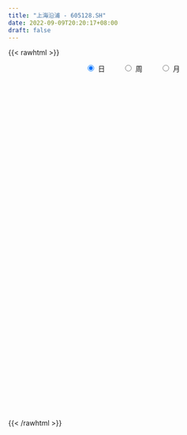 ```yaml
---
title: "上海沿浦 - 605128.SH"
date: 2022-09-09T20:20:17+08:00
draft: false
---
```

{{< rawhtml >}}
    <div style="text-align: center">
        <label style="padding: 1rem;"><input style="margin-right: .5rem" type="radio" name="period" value="D" checked onclick="period_change(this)">日</label>
        <label style="padding: 1rem;"><input style="margin-right: .5rem" type="radio" name="period" value="W" onclick="period_change(this)">周</label>
        <label style="padding: 1rem;"><input style="margin-right: .5rem" type="radio" name="period" value="M" onclick="period_change(this)">月</label>
    </div>
    <div id="chart" style="height: 700px;"></div> 
    <script type="text/javascript">
        const D_v = [2773.24,81533.45,84637.25,67187.35,31450.63,36660.27,29923.38,38313.92,23772.11,22781.62,17390.11,13200.0,21790.59,22507.36,46038.05,28653.4,24824.71,17644.7,25610.57,21304.0,17846.57,16898.0,15396.0,10305.02,10383.0,12390.13,12022.0,14789.0,13183.8,19593.78,15101.37,20454.11,23124.48,23517.2,18881.11,15037.38,14089.0,11662.0,13153.88,25218.59,24210.0,19101.57,22908.21,14750.71,13342.71,12641.0,33101.5,26702.11,26847.0,23153.21,21849.11,15042.21,11419.3,10670.0,9959.0,17322.0,7035.0,7823.52,7626.0,5512.0,9025.08,5757.0,10452.0,5071.0,7891.0,6630.0,7789.0,5113.48,7674.0,3258.0,5966.0,4896.0,4316.62,5651.0,5951.0,8176.0,4830.0,3398.0,2405.0,5091.21,5056.71,6170.23,4627.0,4576.7,6199.92,3334.62,4487.54,3776.0,4603.0,5298.0,5643.0,3079.0,2627.0,3607.0,5744.0,2727.0,3404.0,5939.0,7776.0,5949.0,7782.0,6247.0,4484.0,5183.92,5876.94,6282.0,13889.02,5350.0,4091.92,3540.0,2893.0,3082.0,5942.0,4416.0,4561.0,3313.64,3804.32,5339.0,5476.25,4918.0,5638.0,7405.0,4770.0,3595.0,6880.0,3736.0,5233.62,2633.62,10487.62,11142.0,7722.0,7010.96,8869.0,6120.0,8816.73,8971.06,9124.0,4091.0,4083.0,7540.21,6662.63,7587.0,3569.0,4416.48,4382.0,3358.76,3156.77,3014.0,6238.77,2535.32,1821.0,1556.0,3696.0,1873.06,1608.19,2043.0,1987.0,2471.0,2935.06,2579.0,3618.0,3170.0,3248.0,4180.96,4872.0,2107.0,2305.0,3465.0,2234.0,3384.0,2663.37,5700.0,5056.0,3895.7,9806.0,8349.63,5123.63,4302.0,5580.0,6228.0,3377.0,3936.0,6536.0,5532.0,3502.0,3835.0,4819.0,2260.0,1790.0,2197.0,3449.0,3320.0,7231.0,5703.0,6735.34,8546.0,5391.0,5367.07,7029.0,5503.0,4263.0,5542.23,4704.0,2568.0,3488.0,3267.0,3127.0,2426.0,8470.48,9471.29,5378.0,3235.0,4773.48,4942.48,3759.0,2285.0,2714.0,2493.0,2631.47,2183.0,2089.0,3711.47,2858.99,6188.48,6837.8,5110.0,4216.34,15633.26,22663.0,14282.08,9556.32,9924.9,6301.0,4346.9,5695.0,3912.0,8117.0,12338.15,11372.0,7215.23,4358.0,5594.0,12293.56,12479.0,10463.71,6342.7,7504.41,16824.23,9099.0,7540.56,5471.0,4520.0,10201.0,8681.0,12486.03,6426.0,5825.3,3406.0,6147.0,4130.0,4914.0,12290.0,30463.85,12933.44,5229.0,4131.0,4989.0,5272.0,4259.0,3375.0,3843.44,3424.0,2181.0,5442.0,3733.0,3014.0,4282.0,5501.0,10215.0,6946.0,9319.71,57060.7,60128.7,27194.0,18560.0,14649.0,15186.0,9252.0,12938.0,9332.0,7869.79,9776.0,8173.0,19440.45,12817.0,11532.74,12690.0,17603.96,9142.04,11230.04,32894.94,84173.44,70781.79,45044.75,30150.25,45365.53,56787.79,83925.07,51280.34,76383.33,48565.17,46817.25,47346.09,30508.75,38708.0,42402.08,42482.33,34283.7,22806.25,22090.93,16762.25,16595.0,19736.0,30140.0,41016.46,22038.0,13044.08,11710.0,11773.0,8633.0,14346.25,9280.0,11023.0,16599.25,10877.0,9495.0,8159.0,12319.0,16257.92,22315.0,9660.0,11970.92,12884.0,16248.32,6670.22,9466.53,15330.53,10771.25,8106.55,13198.08,18051.0,21126.3,18442.31,19066.66,14275.68,23791.0,23849.17,19110.0,10117.0,9763.0,12626.98,11272.06,15903.3,6863.98,8273.98,6470.0,6053.0,10360.0,6362.0,10154.0,15798.25,9833.0,7814.0,7121.0,11745.0,12364.0,10221.0,11848.35,8698.63,6610.38,5002.0,16253.0,27643.25,18655.0,19070.0,12735.0,9553.15,15618.64,17044.16,15674.0,7978.0,14568.01,9527.0,8463.0,4859.0,7692.0,10926.0,34683.0,44532.0,49728.63,34585.64,24957.46,15303.0,18417.79,27275.83,53373.71,28378.54,17628.0,42983.99,33361.35,43203.51,28820.75,56877.5,83960.25,83559.43,46183.0,38089.13,49457.59,74020.13,68883.39,78753.38,46107.0,37661.99,31088.0,26712.0,21198.0,45081.83,73738.25,56314.25,23240.0,33982.0,20357.0,25824.25,36034.0,73571.08,73208.33,40415.31,20705.08,16960.08,20328.08,12917.0,20876.0,39905.0,35662.0,64797.0,28072.0,29820.0,16012.99,34090.24,50992.25,30614.01,24146.01,24779.0,35773.7,24571.0,21995.0,20701.0,14018.01,19477.25,15185.0,14458.06,29151.01,20819.6,23120.7,23892.0,17416.13,29051.0,19757.6,19589.91,16197.34,19199.42,11645.32,18343.37,11529.56,11000.49,19116.11,12778.87,12990.27,11181.41,15614.29,14111.92,28527.55,16233.25]
const D_histogram = [0.0,0.2144273504,0.1603219714,-0.080683462,-0.2281816737,-0.3956112211,-0.4580028802,-0.4840676325,-0.51488804,-0.5771706647,-0.5946041467,-0.5810197633,-0.4797351134,-0.3551393262,-0.1559224588,-0.0623358328,-0.026318376,-0.015448736,0.0474090462,0.0960528137,0.0985570633,0.1151820599,0.106338449,0.1047271971,0.0851586355,0.0806935681,0.0723435181,0.0484295648,0.0739777607,0.1264672779,0.1583417233,0.2052575391,0.2305939943,0.2545910612,0.2650613922,0.2550514238,0.2155556331,0.2031920281,0.2035521198,0.2203388379,0.2536973827,0.2370418156,0.2417017025,0.2097869359,0.1854988883,0.1240837158,0.1521010353,0.169263508,0.1789750786,0.1562961324,0.1543532033,0.1141031263,0.0778580247,0.0362730886,0.0119456474,-0.0902999782,-0.1585981423,-0.2010387389,-0.1939568202,-0.1844822762,-0.1633734536,-0.1471938682,-0.1256820363,-0.1048601698,-0.0961722822,-0.0819242654,-0.1151674044,-0.1206505622,-0.0947701689,-0.0790903508,-0.0487477488,-0.0075034183,0.0211981412,0.0136818179,-0.018086868,-0.102916826,-0.1512290494,-0.1980260883,-0.2179945603,-0.2470453678,-0.2624720803,-0.1722260575,-0.0960277391,-0.0113499956,0.0761439388,0.1249049914,0.1733516241,0.1899484798,0.2069775525,0.211425915,0.218122862,0.2107029045,0.1854090036,0.172151607,0.1546157084,0.1164578654,0.1124199946,0.1322760118,0.1593841198,0.1784043745,0.2081823958,0.1992716625,0.1680390323,0.1598076323,0.156487578,0.1145817543,0.1276461088,0.1224966119,0.0886910071,0.0480669596,0.0122092127,-0.0034929749,-0.0133890723,-0.057387337,-0.1241519801,-0.1567309032,-0.1198690988,-0.1189998925,-0.0536724668,0.0104632824,0.0379191536,0.0848932681,0.1076217282,0.0932950741,0.0167144293,-0.0253481689,-0.0396836998,-0.0313312662,0.0342711172,0.102245262,0.1519552103,0.1662054706,0.2107112851,0.244563954,0.2936581262,0.3063046389,0.1632809959,0.0249000194,-0.0587012516,-0.088773293,0.0077437672,0.0566354527,0.0659644664,0.0141190833,-0.0159476886,-0.0409623772,-0.0601294919,-0.0853386442,-0.0387903292,-0.0600221108,-0.0893021511,-0.1161446485,-0.1889270971,-0.2352037068,-0.2472269344,-0.2525414639,-0.22280262,-0.136406256,-0.155924176,-0.1925853252,-0.1636022492,-0.2043874846,-0.2078025496,-0.2630850882,-0.2829236879,-0.2852436673,-0.2872987491,-0.2514110105,-0.1943260784,-0.1188466145,-0.0712615888,0.0477669364,0.1012035287,0.1213454731,0.2577708629,0.3808455806,0.4301584776,0.4628585976,0.4919496579,0.4261494692,0.3627017851,0.2751481949,0.235160326,0.2533494008,0.2477594701,0.1957230037,0.1500416789,0.0944419331,0.0391539511,-0.0080241625,-0.0112516561,-0.0058822163,-0.0496374676,-0.0477477771,0.0216898197,0.132328373,0.2263133604,0.2910158436,0.3939363061,0.4494239192,0.4291288028,0.3792893177,0.2654551146,0.1826048068,0.1135289116,0.0475143956,-0.0342888412,-0.0960946648,-0.0168248934,-0.160849917,-0.1746245545,-0.1605238704,-0.0361510003,-0.0035378428,0.0119801906,0.0012644825,-0.0017226379,-0.0699045434,-0.1426687339,-0.2090600087,-0.2343148479,-0.1636433145,-0.0917000991,0.0400191134,0.1600889542,0.169195211,0.1678772518,0.3575468174,0.3338867474,0.2229438174,0.1289717295,0.1140865201,0.0790922848,-0.0223730776,-0.1403478043,-0.2436588468,-0.4798648731,-0.7903581176,-0.987021806,-1.0914839798,-1.1238104716,-1.1226221318,-1.0724038911,-1.0401443807,-0.9214586029,-0.7661257386,-0.5565674185,-0.2927441951,-0.1235815791,-0.0516926398,-0.0501672652,-0.029530544,0.003984824,0.0738005671,0.1593497359,0.2154509535,0.2368992582,0.2483652009,0.2198602459,0.2004806625,0.122285642,-0.1465829863,-0.3558839351,-0.5237241032,-0.6115511369,-0.6342951282,-0.6148847181,-0.5903668308,-0.5249349568,-0.4718304942,-0.3643433771,-0.2901158163,-0.2048648846,-0.0765016557,0.0180838619,0.1043675644,0.1934503736,0.2734332385,0.3856542256,0.4870689375,0.6040019786,0.8603631191,0.9857751041,0.9079705226,0.7718114775,0.6504042707,0.5207890114,0.4305655415,0.3113445019,0.1826793775,0.0799504243,0.0427149471,0.0458313945,0.123749596,0.135695408,0.0485577872,-0.085377182,-0.0742258589,-0.0561537933,-0.020523436,0.2004278453,0.5446405438,0.9168312643,1.0437268012,1.0001870112,0.9825652003,0.9939124621,1.1124542437,1.390265718,1.5714828581,1.5884540291,1.2631199408,1.1324425313,0.890001531,0.5218195712,0.0348629143,-0.465353917,-0.6645250661,-0.8487605478,-0.9597117326,-1.1169198507,-1.1187500771,-1.0786207241,-0.9046234965,-0.6065548097,-0.4830032139,-0.4825077628,-0.5593441122,-0.6046811224,-0.6207765358,-0.6877610428,-0.7273178485,-0.8135988884,-0.7587770259,-0.6938784174,-0.6334189756,-0.527051657,-0.512433012,-0.5013122156,-0.413328455,-0.329340097,-0.2802261045,-0.2657556361,-0.261664733,-0.2515722493,-0.2963860225,-0.2743100358,-0.2976329178,-0.2249800271,-0.2065099261,-0.0948627756,0.0331733594,0.0428025798,-0.0243002252,-0.1021007903,-0.2282440796,-0.2824664787,-0.3583234613,-0.3612607321,-0.3500629858,-0.3559600669,-0.2789158022,-0.127123349,-0.0293214397,0.0870160317,0.1442184644,0.1993194496,0.1821137905,0.1972939758,0.2021714122,0.1564788011,0.1481370461,0.1460749693,0.1381513866,0.161754133,0.1467132856,0.1021618693,-0.0308975488,-0.0605004114,-0.066964997,-0.0667317442,-0.0098300641,0.095584229,0.1063224096,0.156469749,0.1058026386,0.0607322626,-0.1170902767,-0.3098184257,-0.3396211657,-0.3536755942,-0.2439973433,-0.1379022618,-0.0712092457,-0.0012758835,0.0880851797,0.3028006088,0.4182139188,0.6430726923,0.6960857177,0.7116902736,0.6771571104,0.614656387,0.5677722588,0.5828941167,0.5939155742,0.5525723156,0.4314524773,0.4150294924,0.3677787783,0.3711294594,0.3126389748,0.434721303,0.6804615426,0.8335600468,0.8593165502,0.8102450961,0.7922179953,0.8827711851,0.9937781307,1.1095209053,1.0728551289,0.9439685119,0.768904556,0.4957409948,0.2885139111,0.2413101671,0.2969686325,0.2003535806,0.0250298684,-0.2964305185,-0.5017827941,-0.5471473414,-0.4235155191,-0.0877948414,0.2326338806,0.4017058338,0.39146503,0.2825189618,-0.0000127635,-0.2393258297,-0.257217454,0.0011293749,0.447151345,0.6922046704,0.6571102843,0.6088636245,0.4679991511,0.6532018801,0.7418476084,0.763635503,0.7744589273,0.6044079881,0.7956705842,0.6137970252,0.2368165764,-0.0881539826,-0.3428676835,-0.3664659,-0.4524550383,-0.5394636597,-0.7763975141,-1.085453449,-1.3546685458,-1.3857916851,-1.4428591843,-1.1327455717,-1.1952019007,-1.2656469167,-1.20114266,-1.3156273613,-1.3973671918,-1.3573013863,-1.3100963495,-1.2738595882,-1.3392202325,-1.2760720938,-1.0485397268,-0.9113071703,-0.6698637637,-0.1706547751,0.2103419815,0.3219333107]
const D_fast = [0.0,0.268034188,0.2540093019,-0.007166997,-0.2117106272,-0.4780429799,-0.654935359,-0.8020170195,-0.961559437,-1.1681347278,-1.3342192465,-1.4658898039,-1.4845389323,-1.4487279767,-1.288491724,-1.2104890562,-1.1810511934,-1.1740437374,-1.0993336936,-1.0266767227,-0.9995332073,-0.9541126957,-0.9363716944,-0.911801147,-0.9100800498,-0.8943717252,-0.8846358956,-0.8964424577,-0.8523998217,-0.7682934849,-0.6968336087,-0.5986034082,-0.5156184544,-0.4279736221,-0.3512379431,-0.2974850556,-0.283091938,-0.244657536,-0.1934094143,-0.1215379867,-0.0247550962,0.0178497906,0.0829351031,0.1034670704,0.1255537449,0.0951595013,0.1612020797,0.2206804293,0.2751357696,0.2915308565,0.3281762282,0.3164519328,0.2996713374,0.2671546734,0.2458136441,0.120993024,0.0130453242,-0.0796549571,-0.1210622435,-0.1577082685,-0.1774428093,-0.198061691,-0.2079703682,-0.2133635441,-0.2287187271,-0.2349517766,-0.2969867667,-0.3326325651,-0.330444714,-0.3345374835,-0.3163818188,-0.2770133428,-0.243012248,-0.2471081168,-0.2833985198,-0.3939576843,-0.4800771701,-0.5763807311,-0.6508478432,-0.7416599926,-0.8227047251,-0.7755152167,-0.7233238331,-0.6414835885,-0.5349536693,-0.4549663689,-0.3631818302,-0.2990978546,-0.2303243938,-0.1730195525,-0.11179189,-0.0665361214,-0.0454777714,-0.0156972662,0.0054207623,-0.0036226144,0.0204445134,0.0733695336,0.1403236716,0.2039450199,0.2857686402,0.3266758225,0.3374529503,0.3691734584,0.4049752986,0.3917149135,0.4366907952,0.4621654512,0.4505325982,0.4219252907,0.3891198469,0.3725444156,0.3593010501,0.3009559512,0.203153313,0.1313916641,0.1382861938,0.1094054271,0.161314736,0.2280663058,0.2650019653,0.333199397,0.382833289,0.3918304034,0.319428366,0.2710287256,0.2467722698,0.2472918868,0.3214620495,0.4149975098,0.5026962606,0.5584978886,0.6556815244,0.7506751817,0.8731838856,0.962406558,0.8602031639,0.7280471923,0.6297706084,0.5775052437,0.6759582458,0.7390087945,0.7648289247,0.7165133125,0.6824596185,0.6472043355,0.6130048478,0.5664610344,0.6033117671,0.5670744578,0.5154688798,0.4595902203,0.3395759974,0.2344984609,0.1606684998,0.0922186043,0.0662567932,0.1185515932,0.0600526292,-0.0247548513,-0.0366723376,-0.1285544442,-0.1839201465,-0.3049739572,-0.3955434789,-0.4691743751,-0.5430541442,-0.5700191582,-0.5615157457,-0.5157479354,-0.485978307,-0.3550080476,-0.2762705732,-0.2257922605,-0.024924155,0.1933619579,0.3502144742,0.4986292437,0.6507077184,0.691444897,0.7186726592,0.6999061177,0.7187083304,0.8002347553,0.8565846922,0.8534789767,0.8453080717,0.8133188091,0.7678193149,0.7186351606,0.712594753,0.7164936388,0.6603290206,0.6502817668,0.7251418185,0.8688624651,1.0194257926,1.1568822367,1.3582867757,1.5261303686,1.6131174529,1.6581002972,1.6106298727,1.5734307667,1.5327370994,1.4786011822,1.3882257351,1.3023962454,1.3774597933,1.1932222906,1.1357915144,1.1097612309,1.2250963509,1.2568250478,1.2753381288,1.2649385413,1.2615207614,1.17586272,1.0674313461,0.9487750691,0.864941518,0.8947022228,0.9437204134,1.0854444042,1.2455364836,1.2969415431,1.3375928969,1.6166491668,1.6764607837,1.621253808,1.5595246525,1.5731610732,1.557939909,1.4508812772,1.2978195995,1.1335938452,0.7774216007,0.2693388268,-0.1740803131,-0.5514134819,-0.8646925915,-1.1441597847,-1.3620425168,-1.5898191016,-1.7014979745,-1.7376965448,-1.6672800794,-1.4766429048,-1.3383756836,-1.2794099042,-1.2904263459,-1.2771722607,-1.2426606867,-1.1543948018,-1.0290081991,-0.9190442431,-0.8383711239,-0.7648138809,-0.7383537745,-0.7076131922,-0.7552368023,-1.0607511771,-1.3590231097,-1.6577943035,-1.8985091215,-2.0798268948,-2.2141376643,-2.3372114847,-2.4030133498,-2.4678665108,-2.451465238,-2.4497666312,-2.4157319207,-2.3064941057,-2.2073876226,-2.0950120291,-1.9575666264,-1.8092254519,-1.6005909083,-1.3774089622,-1.1094754264,-0.6380235061,-0.266167745,-0.1169796959,-0.0601858716,-0.0189920108,-0.0184100172,-0.0009921017,-0.0423770158,-0.1253722959,-0.208113643,-0.2346703834,-0.2200960874,-0.1112404869,-0.0653708228,-0.1403689969,-0.2956482615,-0.3030534032,-0.2990197859,-0.2685202877,0.002537955,0.4829107895,1.084309326,1.4721365632,1.6786435261,1.9066630152,2.1664883926,2.563143735,3.1885216388,3.7626094935,4.1766941717,4.1671400687,4.319573292,4.2996326745,4.0619056075,3.5836646791,2.9671093685,2.6018069529,2.2053813343,1.8545022163,1.4180641356,1.1365463899,0.9070205619,0.8548619153,1.0012918997,1.0040926921,0.8839612024,0.667288825,0.4707815342,0.2994919869,0.0605672191,-0.1608190487,-0.4504998106,-0.5853722046,-0.6939432005,-0.7918385026,-0.8172340983,-0.9307237063,-1.0449309638,-1.0602793169,-1.0586259831,-1.0795685167,-1.1315369574,-1.1928622375,-1.2456628162,-1.364573095,-1.4110746172,-1.5088057287,-1.4923978448,-1.5255552252,-1.4376237686,-1.3012942939,-1.2809644285,-1.3541422898,-1.4574680525,-1.6406723617,-1.7655113804,-1.9309492284,-2.0242016821,-2.1005196823,-2.1954067801,-2.188091466,-2.06807985,-1.9776083007,-1.8395168213,-1.7462597725,-1.6413289249,-1.6130061364,-1.5485024572,-1.4930821677,-1.4996550786,-1.470962572,-1.4365059064,-1.4098916425,-1.3458503628,-1.3242128889,-1.3432238379,-1.4840076431,-1.5287356085,-1.5519414434,-1.5683911267,-1.5139469626,-1.3846366122,-1.3473178293,-1.2580530526,-1.2822695033,-1.3121568137,-1.5192519222,-1.7894346776,-1.904142709,-2.0066160361,-1.957937121,-1.886317605,-1.8374269003,-1.7678125089,-1.6564301509,-1.3660145695,-1.1460477799,-0.7604208333,-0.5333863784,-0.3398592542,-0.2051031397,-0.1139397664,-0.0188808299,0.1419645572,0.3014649083,0.3982647285,0.3850080096,0.4723423978,0.5170363783,0.6131694243,0.6328386834,0.8636013373,1.2794569625,1.6409454785,1.8815311194,2.0350209393,2.2150483374,2.5262943235,2.8857458017,3.2788688026,3.5104168085,3.6175223195,3.6346845025,3.4854561901,3.3503575841,3.3634813819,3.4933820055,3.4468553487,3.2777891036,2.8822210871,2.551423113,2.3692717303,2.3870246729,2.7007966401,3.0793838323,3.348882244,3.4365076977,3.39819137,3.1156564537,2.8165119301,2.7343159423,2.992945115,3.5507549213,3.9688594143,4.0980425993,4.2020118456,4.17814716,4.526650359,4.8007579894,5.0134547598,5.2178929159,5.1989439737,5.5891242159,5.5606999131,5.2429236085,4.8959145538,4.555483932,4.4402692405,4.2411663427,4.0192918063,3.5882585734,3.0078392762,2.399957043,2.0223859824,1.6046036872,1.6315309068,1.2702741027,0.8834173575,0.6476359491,0.2042444075,-0.2268372209,-0.526096762,-0.8064158125,-1.0886439483,-1.4888096507,-1.7446795355,-1.7792821001,-1.8698763362,-1.7958988706,-1.3393535757,-0.9057713238,-0.713696667]
const D_slow = [0.0,0.0536068376,0.0936873305,0.073516465,0.0164710465,-0.0824317587,-0.1969324788,-0.3179493869,-0.4466713969,-0.5909640631,-0.7396150998,-0.8848700406,-1.0048038189,-1.0935886505,-1.1325692652,-1.1481532234,-1.1547328174,-1.1585950014,-1.1467427398,-1.1227295364,-1.0980902706,-1.0692947556,-1.0427101434,-1.0165283441,-0.9952386852,-0.9750652932,-0.9569794137,-0.9448720225,-0.9263775823,-0.8947607629,-0.855175332,-0.8038609473,-0.7462124487,-0.6825646834,-0.6162993353,-0.5525364794,-0.4986475711,-0.4478495641,-0.3969615341,-0.3418768246,-0.278452479,-0.2191920251,-0.1587665994,-0.1063198655,-0.0599451434,-0.0289242144,0.0091010444,0.0514169214,0.096160691,0.1352347241,0.1738230249,0.2023488065,0.2218133127,0.2308815848,0.2338679967,0.2112930021,0.1716434666,0.1213837818,0.0728945768,0.0267740077,-0.0140693557,-0.0508678227,-0.0822883318,-0.1085033743,-0.1325464448,-0.1530275112,-0.1818193623,-0.2119820029,-0.2356745451,-0.2554471328,-0.26763407,-0.2695099246,-0.2642103892,-0.2607899348,-0.2653116518,-0.2910408583,-0.3288481206,-0.3783546427,-0.4328532828,-0.4946146248,-0.5602326448,-0.6032891592,-0.627296094,-0.6301335929,-0.6110976082,-0.5798713603,-0.5365334543,-0.4890463344,-0.4373019463,-0.3844454675,-0.329914752,-0.2772390259,-0.230886775,-0.1878488732,-0.1491949461,-0.1200804798,-0.0919754812,-0.0589064782,-0.0190604482,0.0255406454,0.0775862444,0.12740416,0.169413918,0.2093658261,0.2484877206,0.2771331592,0.3090446864,0.3396688393,0.3618415911,0.373858331,0.3769106342,0.3760373905,0.3726901224,0.3583432882,0.3273052931,0.2881225673,0.2581552926,0.2284053195,0.2149872028,0.2176030234,0.2270828118,0.2483061288,0.2752115609,0.2985353294,0.3027139367,0.2963768945,0.2864559695,0.278623153,0.2871909323,0.3127522478,0.3507410503,0.392292418,0.4449702393,0.5061112278,0.5795257593,0.6561019191,0.696922168,0.7031471729,0.68847186,0.6662785367,0.6682144785,0.6823733417,0.6988644583,0.7023942292,0.698407307,0.6881667127,0.6731343397,0.6517996787,0.6421020964,0.6270965686,0.6047710309,0.5757348687,0.5285030945,0.4697021678,0.4078954342,0.3447600682,0.2890594132,0.2549578492,0.2159768052,0.1678304739,0.1269299116,0.0758330404,0.023882403,-0.041888869,-0.112619791,-0.1839307078,-0.2557553951,-0.3186081477,-0.3671896673,-0.3969013209,-0.4147167181,-0.402774984,-0.3774741019,-0.3471377336,-0.2826950179,-0.1874836227,-0.0799440033,0.0357706461,0.1587580606,0.2652954279,0.3559708741,0.4247579228,0.4835480043,0.5468853545,0.6088252221,0.657755973,0.6952663927,0.718876876,0.7286653638,0.7266593232,0.7238464091,0.7223758551,0.7099664882,0.6980295439,0.7034519988,0.7365340921,0.7931124322,0.8658663931,0.9643504696,1.0767064494,1.1839886501,1.2788109795,1.3451747582,1.3908259599,1.4192081878,1.4310867867,1.4225145763,1.3984909101,1.3942846868,1.3540722075,1.3104160689,1.2702851013,1.2612473512,1.2603628905,1.2633579382,1.2636740588,1.2632433993,1.2457672635,1.21010008,1.1578350778,1.0992563659,1.0583455372,1.0354205125,1.0454252908,1.0854475294,1.1277463321,1.1697156451,1.2591023494,1.3425740363,1.3983099906,1.430552923,1.459074553,1.4788476242,1.4732543548,1.4381674038,1.377252692,1.2572864738,1.0596969444,0.8129414929,0.5400704979,0.25911788,-0.0215376529,-0.2896386257,-0.5496747209,-0.7800393716,-0.9715708062,-1.1107126609,-1.1838987097,-1.2147941044,-1.2277172644,-1.2402590807,-1.2476417167,-1.2466455107,-1.2281953689,-1.1883579349,-1.1344951966,-1.075270382,-1.0131790818,-0.9582140203,-0.9080938547,-0.8775224442,-0.9141681908,-1.0031391746,-1.1340702004,-1.2869579846,-1.4455317666,-1.5992529462,-1.7468446539,-1.878078393,-1.9960360166,-2.0871218609,-2.1596508149,-2.2108670361,-2.22999245,-2.2254714845,-2.1993795934,-2.151017,-2.0826586904,-1.986245134,-1.8644778996,-1.713477405,-1.4983866252,-1.2519428492,-1.0249502185,-0.8319973491,-0.6693962815,-0.5391990286,-0.4315576432,-0.3537215177,-0.3080516734,-0.2880640673,-0.2773853305,-0.2659274819,-0.2349900829,-0.2010662309,-0.1889267841,-0.2102710796,-0.2288275443,-0.2428659926,-0.2479968516,-0.1978898903,-0.0617297544,0.1674780617,0.428409762,0.6784565148,0.9240978149,1.1725759304,1.4506894914,1.7982559208,2.1911266354,2.5882401427,2.9040201279,3.1871307607,3.4096311434,3.5400860363,3.5488017648,3.4324632856,3.266332019,3.0541418821,2.8142139489,2.5349839862,2.255296467,1.985641286,1.7594854118,1.6078467094,1.4870959059,1.3664689652,1.2266329372,1.0754626566,0.9202685226,0.7483282619,0.5664987998,0.3630990777,0.1734048213,-0.0000647831,-0.158419527,-0.2901824412,-0.4182906942,-0.5436187481,-0.6469508619,-0.7292858862,-0.7993424123,-0.8657813213,-0.9311975045,-0.9940905669,-1.0681870725,-1.1367645814,-1.2111728109,-1.2674178177,-1.3190452992,-1.3427609931,-1.3344676532,-1.3237670083,-1.3298420646,-1.3553672622,-1.4124282821,-1.4830449017,-1.5726257671,-1.6629409501,-1.7504566965,-1.8394467132,-1.9091756638,-1.940956501,-1.948286861,-1.926532853,-1.8904782369,-1.8406483745,-1.7951199269,-1.745796433,-1.6952535799,-1.6561338796,-1.6190996181,-1.5825808758,-1.5480430291,-1.5076044959,-1.4709261745,-1.4453857071,-1.4531100943,-1.4682351972,-1.4849764464,-1.5016593825,-1.5041168985,-1.4802208412,-1.4536402389,-1.4145228016,-1.3880721419,-1.3728890763,-1.4021616455,-1.4796162519,-1.5645215433,-1.6529404419,-1.7139397777,-1.7484153432,-1.7662176546,-1.7665366255,-1.7445153305,-1.6688151783,-1.5642616987,-1.4034935256,-1.2294720961,-1.0515495278,-0.8822602501,-0.7285961534,-0.5866530887,-0.4409295595,-0.2924506659,-0.1543075871,-0.0464444677,0.0573129054,0.1492576,0.2420399648,0.3201997085,0.4288800343,0.5989954199,0.8073854316,1.0222145692,1.2247758432,1.4228303421,1.6435231383,1.891967671,2.1693478973,2.4375616796,2.6735538075,2.8657799465,2.9897151952,3.061843673,3.1221712148,3.1964133729,3.2465017681,3.2527592352,3.1786516056,3.053205907,2.9164190717,2.8105401919,2.7885914816,2.8467499517,2.9471764102,3.0450426677,3.1156724081,3.1156692172,3.0558377598,2.9915333963,2.9918157401,3.1036035763,3.2766547439,3.440932315,3.5931482211,3.7101480089,3.8734484789,4.058910381,4.2498192567,4.4434339886,4.5945359856,4.7934536317,4.9469028879,5.0061070321,4.9840685364,4.8983516155,4.8067351405,4.6936213809,4.558755466,4.3646560875,4.0932927252,3.7546255888,3.4081776675,3.0474628714,2.7642764785,2.4654760033,2.1490642742,1.8487786092,1.5198717688,1.1705299709,0.8312046243,0.503680537,0.1852156399,-0.1495894182,-0.4686074417,-0.7307423734,-0.9585691659,-1.1260351069,-1.1686988006,-1.1161133053,-1.0356299776]
const D_data = [['2020-09-15', 27.97, 33.57, 27.97, 33.57],['2020-09-16', 36.93, 36.93, 33.58, 36.93],['2020-09-17', 36.83, 34.16, 34.08, 36.83],['2020-09-18', 32.5, 31.06, 31.0, 32.51],['2020-09-21', 30.6, 31.06, 30.35, 31.39],['2020-09-22', 30.71, 29.7, 29.6, 30.72],['2020-09-23', 29.9, 30.03, 29.9, 30.5],['2020-09-24', 29.62, 29.83, 29.05, 31.0],['2020-09-25', 29.83, 29.16, 29.11, 30.04],['2020-09-28', 29.0, 28.0, 28.0, 29.27],['2020-09-29', 28.15, 27.78, 27.73, 28.39],['2020-09-30', 27.59, 27.57, 27.57, 28.07],['2020-10-09', 27.97, 28.42, 27.92, 28.6],['2020-10-12', 28.61, 28.84, 28.61, 28.98],['2020-10-13', 28.79, 30.29, 28.48, 30.84],['2020-10-14', 29.7, 29.51, 29.33, 29.97],['2020-10-15', 29.71, 28.94, 28.91, 30.22],['2020-10-16', 28.81, 28.57, 28.21, 28.92],['2020-10-19', 28.87, 29.27, 28.86, 29.68],['2020-10-20', 29.17, 29.29, 28.7, 29.39],['2020-10-21', 29.26, 28.77, 28.65, 29.27],['2020-10-22', 28.83, 28.93, 28.53, 29.35],['2020-10-23', 28.92, 28.57, 28.42, 29.09],['2020-10-26', 28.42, 28.57, 28.26, 28.97],['2020-10-27', 28.57, 28.22, 28.18, 28.65],['2020-10-28', 28.22, 28.27, 27.83, 28.37],['2020-10-29', 27.93, 28.11, 27.7, 28.35],['2020-10-30', 28.12, 27.74, 27.74, 28.6],['2020-11-02', 27.68, 28.28, 27.68, 28.43],['2020-11-03', 28.26, 28.78, 28.26, 29.22],['2020-11-04', 28.7, 28.74, 28.41, 29.14],['2020-11-05', 28.96, 29.17, 28.77, 29.19],['2020-11-06', 29.38, 29.16, 28.99, 29.94],['2020-11-09', 29.2, 29.37, 29.04, 29.7],['2020-11-10', 29.5, 29.41, 29.19, 29.66],['2020-11-11', 29.51, 29.28, 29.14, 29.51],['2020-11-12', 29.32, 28.89, 28.8, 29.39],['2020-11-13', 28.82, 29.19, 28.82, 29.35],['2020-11-16', 29.26, 29.42, 29.06, 29.59],['2020-11-17', 29.4, 29.79, 29.21, 30.76],['2020-11-18', 29.7, 30.28, 29.43, 30.29],['2020-11-19', 30.2, 29.86, 29.8, 31.0],['2020-11-20', 29.8, 30.26, 29.67, 30.65],['2020-11-23', 30.25, 29.89, 29.68, 30.29],['2020-11-24', 29.9, 29.98, 29.84, 30.5],['2020-11-25', 30.07, 29.4, 29.29, 30.07],['2020-11-26', 29.48, 30.54, 29.31, 30.98],['2020-11-27', 30.38, 30.66, 30.07, 31.46],['2020-11-30', 30.23, 30.79, 29.83, 31.31],['2020-12-01', 30.53, 30.5, 30.47, 31.23],['2020-12-02', 30.46, 30.84, 30.03, 30.88],['2020-12-03', 30.6, 30.38, 30.27, 30.98],['2020-12-04', 30.45, 30.33, 30.11, 30.58],['2020-12-07', 30.19, 30.13, 29.9, 30.41],['2020-12-08', 30.34, 30.22, 30.1, 30.8],['2020-12-09', 30.22, 28.9, 28.77, 30.22],['2020-12-10', 29.3, 28.79, 28.7, 29.3],['2020-12-11', 28.9, 28.69, 28.22, 28.99],['2020-12-14', 28.35, 29.07, 28.33, 29.09],['2020-12-15', 29.43, 29.0, 28.7, 29.43],['2020-12-16', 28.78, 29.09, 28.6, 29.38],['2020-12-17', 28.0, 29.0, 28.0, 29.2],['2020-12-18', 29.0, 29.05, 28.57, 29.28],['2020-12-21', 29.09, 29.05, 28.75, 29.15],['2020-12-22', 28.91, 28.88, 28.6, 29.08],['2020-12-23', 28.85, 28.92, 28.67, 29.45],['2020-12-24', 28.8, 28.17, 28.04, 28.94],['2020-12-25', 28.17, 28.29, 27.86, 28.42],['2020-12-28', 28.23, 28.62, 27.68, 28.78],['2020-12-29', 28.4, 28.5, 28.26, 28.66],['2020-12-30', 28.55, 28.72, 28.27, 29.08],['2020-12-31', 28.72, 28.99, 28.72, 29.29],['2021-01-04', 29.03, 28.99, 28.78, 29.26],['2021-01-05', 29.1, 28.57, 28.4, 29.1],['2021-01-06', 28.64, 28.12, 27.9, 28.65],['2021-01-07', 27.81, 27.05, 26.9, 28.12],['2021-01-08', 27.02, 27.0, 26.05, 27.02],['2021-01-11', 26.93, 26.57, 26.26, 26.96],['2021-01-12', 26.57, 26.5, 26.24, 26.67],['2021-01-13', 26.26, 26.0, 25.51, 26.5],['2021-01-14', 25.52, 25.77, 25.0, 25.97],['2021-01-15', 25.72, 27.04, 25.4, 27.2],['2021-01-18', 26.95, 27.12, 26.5, 27.3],['2021-01-19', 26.81, 27.53, 26.7, 27.68],['2021-01-20', 27.48, 27.97, 27.13, 28.58],['2021-01-21', 27.97, 27.85, 27.55, 27.97],['2021-01-22', 27.85, 28.15, 27.67, 28.41],['2021-01-25', 28.15, 28.0, 26.66, 28.45],['2021-01-26', 28.2, 28.19, 27.9, 28.47],['2021-01-27', 28.19, 28.2, 27.62, 28.45],['2021-01-28', 28.02, 28.38, 27.75, 28.61],['2021-01-29', 28.18, 28.33, 27.88, 28.39],['2021-02-01', 28.0, 28.14, 27.9, 28.27],['2021-02-02', 28.12, 28.3, 26.68, 28.46],['2021-02-03', 28.08, 28.27, 27.88, 28.4],['2021-02-04', 28.28, 27.95, 27.51, 28.28],['2021-02-05', 27.84, 28.34, 27.7, 28.43],['2021-02-08', 28.24, 28.77, 28.11, 29.0],['2021-02-09', 28.58, 29.1, 28.54, 29.45],['2021-02-10', 29.09, 29.26, 28.7, 29.38],['2021-02-18', 29.47, 29.69, 29.29, 29.99],['2021-02-19', 29.51, 29.44, 29.37, 29.88],['2021-02-22', 29.2, 29.22, 28.91, 29.43],['2021-02-23', 29.05, 29.56, 28.6, 29.6],['2021-02-24', 29.4, 29.75, 29.2, 29.88],['2021-02-25', 29.85, 29.29, 28.89, 29.94],['2021-02-26', 28.97, 30.04, 28.86, 30.35],['2021-03-01', 30.04, 29.98, 29.75, 30.3],['2021-03-02', 29.98, 29.65, 29.6, 29.98],['2021-03-03', 29.64, 29.47, 29.19, 29.85],['2021-03-04', 29.68, 29.4, 29.18, 29.88],['2021-03-05', 29.4, 29.57, 29.1, 29.68],['2021-03-08', 29.25, 29.62, 29.25, 29.96],['2021-03-09', 29.5, 29.07, 28.11, 29.62],['2021-03-10', 29.15, 28.46, 28.06, 29.15],['2021-03-11', 28.56, 28.55, 28.21, 29.0],['2021-03-12', 28.5, 29.36, 28.3, 29.45],['2021-03-15', 29.75, 28.95, 28.95, 30.24],['2021-03-16', 28.7, 29.9, 28.7, 30.09],['2021-03-17', 29.91, 30.25, 29.76, 30.3],['2021-03-18', 30.34, 30.09, 29.68, 30.42],['2021-03-19', 29.58, 30.62, 29.58, 30.95],['2021-03-22', 30.86, 30.62, 30.46, 31.35],['2021-03-23', 30.65, 30.3, 30.1, 30.65],['2021-03-24', 30.3, 29.36, 29.1, 30.5],['2021-03-25', 29.0, 29.51, 29.0, 29.9],['2021-03-26', 29.36, 29.72, 28.82, 29.73],['2021-03-29', 29.94, 30.0, 29.71, 30.19],['2021-03-30', 30.24, 30.96, 30.16, 31.21],['2021-03-31', 31.2, 31.45, 30.6, 31.78],['2021-04-01', 31.46, 31.69, 31.1, 31.99],['2021-04-02', 31.68, 31.6, 31.2, 32.5],['2021-04-06', 31.6, 32.35, 31.58, 32.5],['2021-04-07', 32.44, 32.68, 32.13, 32.8],['2021-04-08', 32.88, 33.39, 32.69, 33.88],['2021-04-09', 33.7, 33.43, 32.99, 34.48],['2021-04-12', 33.02, 31.41, 31.13, 33.5],['2021-04-13', 31.58, 30.88, 30.6, 31.9],['2021-04-14', 31.0, 31.05, 30.7, 31.38],['2021-04-15', 31.05, 31.45, 30.08, 31.94],['2021-04-16', 31.14, 33.28, 31.14, 33.49],['2021-04-19', 33.6, 33.2, 33.03, 34.64],['2021-04-20', 33.19, 33.01, 32.87, 33.37],['2021-04-21', 32.9, 32.26, 32.0, 33.4],['2021-04-22', 32.52, 32.41, 31.81, 32.88],['2021-04-23', 32.26, 32.4, 31.63, 32.79],['2021-04-26', 32.0, 32.41, 32.0, 33.0],['2021-04-27', 32.41, 32.25, 31.71, 32.43],['2021-04-28', 32.3, 33.25, 32.28, 33.78],['2021-04-29', 33.88, 32.52, 32.52, 33.88],['2021-04-30', 32.56, 32.31, 31.75, 32.74],['2021-05-06', 32.18, 32.19, 31.95, 32.5],['2021-05-07', 32.03, 31.3, 31.07, 32.34],['2021-05-10', 31.3, 31.21, 30.82, 31.46],['2021-05-11', 31.21, 31.35, 30.9, 31.45],['2021-05-12', 31.33, 31.24, 30.84, 31.66],['2021-05-13', 31.06, 31.6, 31.02, 31.93],['2021-05-14', 31.4, 32.52, 31.11, 32.97],['2021-05-17', 32.8, 31.29, 30.9, 32.8],['2021-05-18', 31.17, 30.81, 30.32, 31.3],['2021-05-19', 30.86, 31.49, 30.01, 31.54],['2021-05-20', 30.87, 30.45, 30.1, 30.88],['2021-05-21', 30.4, 30.64, 29.95, 30.66],['2021-05-24', 30.88, 29.64, 29.64, 30.88],['2021-05-25', 29.78, 29.65, 28.72, 29.98],['2021-05-26', 29.65, 29.56, 29.19, 29.7],['2021-05-27', 29.56, 29.29, 29.09, 29.56],['2021-05-28', 29.25, 29.6, 29.12, 30.5],['2021-05-31', 29.46, 29.89, 29.4, 30.0],['2021-06-01', 29.9, 30.3, 29.5, 30.7],['2021-06-02', 30.3, 30.15, 29.82, 30.7],['2021-06-03', 30.43, 31.43, 30.09, 31.94],['2021-06-04', 31.4, 31.08, 30.6, 31.8],['2021-06-07', 30.61, 30.9, 30.03, 31.08],['2021-06-08', 31.33, 32.89, 30.9, 32.98],['2021-06-09', 32.98, 33.65, 32.28, 33.9],['2021-06-10', 33.5, 33.5, 33.0, 33.99],['2021-06-11', 33.66, 33.87, 32.85, 34.0],['2021-06-15', 33.87, 34.39, 33.1, 34.49],['2021-06-16', 34.44, 33.5, 32.19, 34.78],['2021-06-17', 33.55, 33.54, 32.77, 33.99],['2021-06-18', 33.5, 33.14, 33.1, 33.88],['2021-06-21', 32.81, 33.66, 32.3, 33.96],['2021-06-22', 33.7, 34.6, 33.63, 34.95],['2021-06-23', 34.59, 34.62, 34.2, 35.08],['2021-06-24', 34.71, 34.15, 33.86, 35.24],['2021-06-25', 34.41, 34.2, 33.33, 34.7],['2021-06-28', 34.65, 34.0, 33.6, 34.65],['2021-06-29', 33.95, 33.86, 33.51, 34.29],['2021-06-30', 33.99, 33.8, 33.36, 34.03],['2021-07-01', 33.98, 34.31, 33.5, 34.78],['2021-07-02', 34.59, 34.52, 34.11, 34.8],['2021-07-05', 34.8, 33.88, 32.5, 34.8],['2021-07-06', 33.8, 34.4, 33.77, 34.56],['2021-07-07', 34.4, 35.53, 34.01, 35.98],['2021-07-08', 35.4, 36.7, 35.39, 37.7],['2021-07-09', 37.0, 37.3, 36.31, 37.56],['2021-07-12', 37.29, 37.69, 36.65, 37.7],['2021-07-13', 37.85, 39.03, 37.85, 39.39],['2021-07-14', 39.03, 39.35, 38.3, 39.89],['2021-07-15', 39.2, 39.01, 38.35, 39.3],['2021-07-16', 39.0, 38.95, 38.8, 39.89],['2021-07-19', 39.3, 38.15, 37.95, 39.45],['2021-07-20', 38.03, 38.38, 37.81, 38.75],['2021-07-21', 38.35, 38.46, 38.25, 38.87],['2021-07-22', 38.8, 38.4, 38.21, 38.8],['2021-07-23', 38.41, 38.01, 37.79, 38.52],['2021-07-26', 38.43, 38.02, 37.6, 38.45],['2021-07-27', 38.0, 39.99, 38.0, 41.65],['2021-07-28', 40.3, 37.14, 35.99, 40.38],['2021-07-29', 37.15, 38.4, 37.0, 38.78],['2021-07-30', 38.72, 38.8, 38.02, 39.23],['2021-08-02', 38.21, 40.66, 38.17, 41.1],['2021-08-03', 40.3, 40.1, 39.76, 41.6],['2021-08-04', 39.89, 40.2, 39.36, 40.39],['2021-08-05', 40.17, 40.07, 39.3, 40.45],['2021-08-06', 40.48, 40.31, 39.51, 40.48],['2021-08-09', 40.52, 39.45, 39.3, 40.52],['2021-08-10', 39.4, 39.1, 38.83, 39.8],['2021-08-11', 39.5, 38.83, 38.6, 39.6],['2021-08-12', 39.01, 39.08, 38.3, 39.74],['2021-08-13', 39.1, 40.4, 38.7, 40.99],['2021-08-16', 40.15, 40.85, 40.15, 41.33],['2021-08-17', 40.85, 42.28, 40.85, 42.85],['2021-08-18', 42.28, 43.05, 41.0, 43.61],['2021-08-19', 43.47, 42.3, 42.0, 43.49],['2021-08-20', 42.2, 42.49, 41.0, 43.0],['2021-08-23', 42.6, 45.78, 42.6, 46.49],['2021-08-24', 46.5, 44.02, 44.02, 46.8],['2021-08-25', 44.05, 42.98, 40.69, 44.05],['2021-08-26', 42.5, 42.98, 41.36, 43.42],['2021-08-27', 43.02, 43.98, 41.89, 44.69],['2021-08-30', 43.98, 43.88, 43.3, 44.49],['2021-08-31', 44.0, 42.91, 42.68, 44.0],['2021-09-01', 42.9, 42.25, 41.25, 43.09],['2021-09-02', 42.4, 41.88, 41.5, 42.9],['2021-09-03', 41.88, 39.19, 38.0, 42.4],['2021-09-06', 39.0, 36.43, 35.27, 39.19],['2021-09-07', 36.21, 35.9, 34.1, 36.49],['2021-09-08', 35.94, 35.5, 35.05, 36.38],['2021-09-09', 34.96, 35.2, 34.85, 35.45],['2021-09-10', 35.3, 34.65, 34.6, 35.48],['2021-09-13', 34.5, 34.5, 32.91, 34.6],['2021-09-14', 34.26, 33.59, 33.5, 34.88],['2021-09-15', 34.0, 34.2, 33.0, 34.65],['2021-09-16', 33.98, 34.6, 33.06, 34.89],['2021-09-17', 34.41, 35.59, 33.8, 35.95],['2021-09-22', 35.53, 37.05, 34.56, 37.05],['2021-09-23', 36.2, 36.7, 36.0, 37.8],['2021-09-24', 36.6, 35.89, 35.36, 36.6],['2021-09-27', 35.95, 34.99, 34.53, 35.95],['2021-09-28', 34.92, 35.08, 34.21, 36.0],['2021-09-29', 35.0, 35.2, 33.08, 36.0],['2021-09-30', 35.19, 35.79, 34.83, 35.8],['2021-10-08', 36.17, 36.33, 35.41, 36.47],['2021-10-11', 36.48, 36.33, 35.36, 36.98],['2021-10-12', 36.21, 36.13, 35.51, 36.47],['2021-10-13', 36.13, 36.14, 35.8, 36.28],['2021-10-14', 36.14, 35.64, 35.3, 36.33],['2021-10-15', 35.5, 35.66, 35.03, 35.97],['2021-10-18', 35.9, 34.66, 34.1, 35.93],['2021-10-19', 34.64, 31.19, 31.19, 34.64],['2021-10-20', 29.5, 30.3, 28.8, 30.71],['2021-10-21', 29.35, 29.29, 29.0, 29.7],['2021-10-22', 28.8, 28.97, 28.68, 29.16],['2021-10-25', 28.79, 28.79, 28.51, 28.98],['2021-10-26', 28.97, 28.59, 28.54, 28.99],['2021-10-27', 28.68, 28.05, 27.74, 28.73],['2021-10-28', 28.23, 28.1, 27.38, 28.34],['2021-10-29', 28.1, 27.59, 27.0, 28.1],['2021-11-01', 27.47, 28.08, 27.17, 28.4],['2021-11-02', 27.93, 27.59, 27.45, 28.23],['2021-11-03', 27.59, 27.65, 27.38, 27.88],['2021-11-04', 27.64, 28.34, 27.62, 28.6],['2021-11-05', 28.06, 28.18, 27.91, 28.53],['2021-11-08', 28.0, 28.3, 27.76, 28.3],['2021-11-09', 28.12, 28.62, 28.11, 28.69],['2021-11-10', 28.62, 28.85, 28.28, 28.94],['2021-11-11', 28.96, 29.75, 28.67, 29.94],['2021-11-12', 30.0, 30.27, 29.5, 30.78],['2021-11-15', 30.4, 31.24, 30.28, 31.98],['2021-11-16', 34.36, 34.36, 32.41, 34.36],['2021-11-17', 33.9, 34.3, 32.0, 34.36],['2021-11-18', 32.54, 32.48, 32.45, 33.44],['2021-11-19', 32.17, 31.71, 31.26, 32.52],['2021-11-22', 32.0, 31.66, 31.3, 32.5],['2021-11-23', 31.36, 31.26, 30.7, 31.78],['2021-11-24', 31.22, 31.47, 30.85, 31.56],['2021-11-25', 31.32, 30.78, 30.37, 31.45],['2021-11-26', 30.7, 30.14, 30.11, 30.7],['2021-11-29', 29.75, 29.9, 29.26, 30.42],['2021-11-30', 30.24, 30.35, 29.99, 30.96],['2021-12-01', 30.3, 30.76, 30.26, 31.2],['2021-12-02', 30.76, 31.95, 30.6, 32.2],['2021-12-03', 32.7, 31.44, 31.07, 32.7],['2021-12-06', 31.1, 30.04, 30.02, 31.43],['2021-12-07', 30.13, 28.81, 28.81, 30.15],['2021-12-08', 28.83, 30.2, 28.83, 30.95],['2021-12-09', 30.11, 30.28, 29.8, 30.49],['2021-12-10', 30.29, 30.58, 29.81, 30.91],['2021-12-13', 30.48, 33.64, 30.48, 33.64],['2021-12-14', 33.52, 37.0, 33.52, 37.0],['2021-12-15', 37.0, 39.89, 36.5, 40.69],['2021-12-16', 38.15, 39.0, 37.51, 40.59],['2021-12-17', 39.73, 37.99, 37.0, 39.88],['2021-12-20', 39.37, 39.06, 38.59, 40.89],['2021-12-21', 40.0, 40.35, 38.3, 42.8],['2021-12-22', 42.35, 43.08, 40.39, 44.33],['2021-12-23', 43.69, 47.39, 43.69, 47.39],['2021-12-24', 48.79, 48.9, 45.12, 50.67],['2021-12-27', 49.0, 48.99, 47.76, 49.9],['2021-12-28', 47.85, 45.4, 45.15, 47.85],['2021-12-29', 45.67, 48.0, 43.94, 48.63],['2021-12-30', 46.0, 46.87, 45.08, 47.87],['2021-12-31', 47.2, 44.7, 42.94, 47.68],['2022-01-04', 43.99, 41.62, 40.83, 43.99],['2022-01-05', 41.7, 39.1, 38.56, 42.1],['2022-01-06', 38.18, 41.0, 38.0, 42.5],['2022-01-07', 41.22, 39.99, 39.7, 42.68],['2022-01-10', 39.91, 39.8, 38.6, 40.99],['2022-01-11', 40.56, 38.04, 37.98, 40.56],['2022-01-12', 38.18, 39.0, 38.0, 39.2],['2022-01-13', 39.16, 39.05, 38.1, 40.48],['2022-01-14', 39.21, 40.78, 38.2, 42.05],['2022-01-17', 40.0, 43.25, 40.0, 44.18],['2022-01-18', 42.64, 41.99, 41.02, 43.0],['2022-01-19', 40.99, 40.6, 40.45, 41.98],['2022-01-20', 40.89, 39.19, 39.04, 40.89],['2022-01-21', 39.29, 38.95, 38.54, 40.21],['2022-01-24', 38.56, 38.8, 38.35, 39.57],['2022-01-25', 39.12, 37.53, 36.9, 39.12],['2022-01-26', 37.69, 37.11, 36.54, 37.98],['2022-01-27', 38.78, 35.63, 35.52, 38.78],['2022-01-28', 35.71, 36.72, 35.71, 37.68],['2022-02-07', 37.5, 36.6, 36.3, 38.08],['2022-02-08', 36.99, 36.34, 35.9, 36.99],['2022-02-09', 36.59, 36.87, 35.8, 37.19],['2022-02-10', 36.88, 35.58, 34.92, 37.25],['2022-02-11', 36.15, 35.13, 34.72, 36.76],['2022-02-14', 34.55, 35.91, 34.37, 36.72],['2022-02-15', 36.12, 35.93, 35.51, 36.77],['2022-02-16', 36.08, 35.5, 34.93, 36.5],['2022-02-17', 35.07, 34.9, 34.66, 35.48],['2022-02-18', 35.27, 34.48, 33.83, 35.27],['2022-02-21', 34.3, 34.25, 33.9, 34.61],['2022-02-22', 34.08, 33.1, 32.8, 34.1],['2022-02-23', 33.2, 33.49, 32.8, 33.89],['2022-02-24', 33.64, 32.52, 32.22, 34.14],['2022-02-25', 32.62, 33.47, 32.62, 33.8],['2022-02-28', 34.3, 32.68, 32.18, 34.3],['2022-03-01', 32.78, 33.89, 32.78, 35.83],['2022-03-02', 33.0, 34.53, 33.0, 35.3],['2022-03-03', 34.2, 33.26, 32.8, 34.69],['2022-03-04', 33.15, 31.96, 31.55, 33.2],['2022-03-07', 31.47, 31.19, 30.71, 31.96],['2022-03-08', 30.11, 29.7, 29.0, 31.6],['2022-03-09', 29.63, 29.7, 27.02, 29.84],['2022-03-10', 29.84, 28.6, 28.39, 30.0],['2022-03-11', 28.29, 28.78, 27.66, 28.9],['2022-03-14', 28.78, 28.45, 28.15, 28.99],['2022-03-15', 28.24, 27.71, 27.6, 28.63],['2022-03-16', 27.82, 28.42, 27.27, 28.45],['2022-03-17', 28.66, 29.54, 28.66, 30.22],['2022-03-18', 29.52, 29.2, 29.0, 29.73],['2022-03-21', 29.2, 29.76, 28.78, 30.16],['2022-03-22', 29.75, 29.31, 29.01, 29.75],['2022-03-23', 29.26, 29.46, 29.1, 29.78],['2022-03-24', 29.46, 28.55, 28.4, 29.49],['2022-03-25', 28.81, 28.85, 28.55, 29.08],['2022-03-28', 28.88, 28.69, 27.78, 28.88],['2022-03-29', 28.3, 27.85, 27.42, 28.77],['2022-03-30', 28.69, 28.06, 27.48, 28.69],['2022-03-31', 28.01, 28.0, 27.71, 28.28],['2022-04-01', 27.99, 27.79, 27.51, 28.0],['2022-04-06', 27.79, 28.13, 27.59, 28.79],['2022-04-07', 27.95, 27.58, 27.31, 28.12],['2022-04-08', 27.89, 26.94, 26.12, 27.89],['2022-04-11', 26.3, 25.17, 24.56, 26.56],['2022-04-12', 25.08, 25.78, 24.81, 25.79],['2022-04-13', 26.01, 25.71, 25.4, 26.25],['2022-04-14', 25.94, 25.51, 25.48, 26.26],['2022-04-15', 25.3, 26.13, 24.83, 27.38],['2022-04-18', 26.8, 27.0, 26.32, 28.3],['2022-04-19', 26.97, 26.0, 25.8, 26.97],['2022-04-20', 25.94, 26.56, 25.56, 27.7],['2022-04-21', 26.49, 25.2, 25.09, 26.5],['2022-04-22', 24.82, 24.88, 24.5, 25.43],['2022-04-25', 24.74, 22.39, 22.39, 24.74],['2022-04-26', 22.5, 20.82, 20.64, 22.51],['2022-04-27', 20.79, 21.78, 19.93, 22.08],['2022-04-28', 21.61, 21.35, 21.25, 22.54],['2022-04-29', 21.2, 22.68, 21.2, 22.77],['2022-05-05', 22.75, 22.82, 22.0, 23.28],['2022-05-06', 21.98, 22.46, 21.49, 22.81],['2022-05-09', 22.94, 22.59, 22.0, 23.19],['2022-05-10', 22.33, 23.05, 22.3, 23.39],['2022-05-11', 23.02, 25.36, 23.0, 25.36],['2022-05-12', 26.5, 25.07, 24.31, 26.71],['2022-05-13', 26.3, 27.58, 25.15, 27.58],['2022-05-16', 28.0, 26.53, 26.19, 28.82],['2022-05-17', 26.35, 26.65, 25.71, 27.33],['2022-05-18', 25.99, 26.39, 25.99, 27.18],['2022-05-19', 26.02, 26.18, 24.32, 26.49],['2022-05-20', 26.0, 26.46, 26.0, 27.5],['2022-05-23', 26.44, 27.54, 26.24, 28.6],['2022-05-24', 27.59, 27.98, 27.59, 29.63],['2022-05-25', 26.75, 27.67, 26.75, 28.99],['2022-05-26', 27.48, 26.61, 26.36, 27.8],['2022-05-27', 29.27, 27.89, 27.5, 29.27],['2022-05-30', 27.88, 27.66, 26.4, 28.86],['2022-05-31', 29.13, 28.5, 28.06, 29.59],['2022-06-01', 28.4, 27.89, 27.5, 29.08],['2022-06-02', 27.5, 30.68, 27.15, 30.68],['2022-06-06', 32.1, 33.75, 31.3, 33.75],['2022-06-07', 34.0, 34.38, 32.69, 36.5],['2022-06-08', 34.0, 34.08, 32.8, 34.79],['2022-06-09', 34.22, 33.91, 33.21, 34.68],['2022-06-10', 33.63, 34.95, 32.8, 36.21],['2022-06-13', 34.95, 37.4, 33.49, 38.45],['2022-06-14', 36.18, 39.21, 35.01, 41.07],['2022-06-15', 41.0, 41.02, 39.64, 43.0],['2022-06-16', 41.74, 40.53, 39.52, 42.58],['2022-06-17', 40.99, 40.1, 36.48, 41.68],['2022-06-20', 40.2, 39.78, 38.51, 41.17],['2022-06-21', 39.58, 38.26, 37.3, 39.9],['2022-06-22', 37.74, 38.53, 37.74, 39.39],['2022-06-23', 38.21, 40.5, 38.17, 41.25],['2022-06-24', 40.98, 42.48, 40.5, 44.55],['2022-06-27', 43.6, 41.12, 39.72, 44.08],['2022-06-28', 40.49, 39.95, 39.07, 41.0],['2022-06-29', 39.98, 37.12, 37.06, 40.55],['2022-06-30', 37.5, 37.27, 36.5, 38.22],['2022-07-01', 37.0, 38.6, 36.02, 38.72],['2022-07-04', 38.28, 40.95, 37.18, 41.18],['2022-07-05', 45.05, 45.05, 43.42, 45.05],['2022-07-06', 45.05, 47.1, 44.0, 48.5],['2022-07-07', 47.1, 47.2, 44.38, 48.01],['2022-07-08', 46.5, 46.13, 45.36, 47.0],['2022-07-11', 45.58, 45.28, 43.93, 45.58],['2022-07-12', 44.58, 42.6, 42.11, 45.78],['2022-07-13', 42.6, 42.07, 41.66, 42.9],['2022-07-14', 42.1, 44.38, 42.1, 45.43],['2022-07-15', 45.33, 48.82, 44.5, 48.82],['2022-07-18', 49.01, 53.7, 49.01, 53.7],['2022-07-19', 54.3, 53.97, 52.81, 58.44],['2022-07-20', 54.24, 52.05, 51.7, 55.1],['2022-07-21', 52.01, 52.67, 50.01, 53.49],['2022-07-22', 52.79, 51.95, 51.2, 53.97],['2022-07-25', 52.52, 57.15, 51.83, 57.15],['2022-07-26', 57.2, 57.81, 56.22, 60.47],['2022-07-27', 57.8, 58.47, 55.55, 59.0],['2022-07-28', 57.9, 59.66, 56.0, 59.66],['2022-07-29', 58.65, 58.16, 58.06, 61.67],['2022-08-01', 58.54, 63.98, 58.0, 63.98],['2022-08-02', 63.35, 60.59, 59.85, 63.35],['2022-08-03', 59.79, 57.68, 57.04, 62.3],['2022-08-04', 58.14, 57.2, 55.71, 60.0],['2022-08-05', 58.17, 57.04, 55.88, 59.38],['2022-08-08', 57.16, 59.59, 54.18, 61.61],['2022-08-09', 59.38, 58.86, 58.0, 60.82],['2022-08-10', 58.2, 58.64, 57.3, 64.75],['2022-08-11', 58.34, 55.99, 54.0, 58.64],['2022-08-12', 55.51, 53.46, 53.41, 56.5],['2022-08-15', 53.0, 51.97, 51.26, 54.0],['2022-08-16', 52.32, 53.55, 51.02, 55.98],['2022-08-17', 54.09, 52.31, 51.61, 54.09],['2022-08-18', 52.37, 56.98, 52.0, 57.45],['2022-08-19', 56.88, 52.42, 52.4, 56.88],['2022-08-22', 51.77, 51.3, 50.62, 53.6],['2022-08-23', 51.16, 52.27, 50.73, 53.83],['2022-08-24', 52.03, 49.12, 48.7, 52.3],['2022-08-25', 50.22, 48.1, 47.51, 50.22],['2022-08-26', 48.1, 48.55, 48.1, 50.5],['2022-08-29', 47.1, 47.9, 47.08, 49.93],['2022-08-30', 47.31, 47.0, 46.61, 48.75],['2022-08-31', 46.2, 44.6, 44.0, 47.99],['2022-09-01', 44.38, 45.11, 43.7, 45.71],['2022-09-02', 46.59, 46.94, 44.8, 47.74],['2022-09-05', 46.7, 45.89, 45.45, 48.3],['2022-09-06', 45.89, 47.44, 45.13, 48.5],['2022-09-07', 47.08, 52.18, 46.51, 52.18],['2022-09-08', 52.44, 52.94, 50.68, 53.88],['2022-09-09', 52.8, 50.96, 50.13, 52.96]]
const W_v = [236131.29,160120.31,53371.73,21790.59,139668.22,97055.14,59889.15,91457.54,83186.69,104592.25,100538.03,98310.83,52809.52,38372.08,32494.48,21794.0,28924.62,22121.15,23225.78,22399.0,18109.0,19664.0,14029.0,35715.88,18956.92,22036.96,28776.25,24214.62,38996.2,32776.79,31500.84,23313.24,16765.86,5252.0,9982.25,15550.06,16929.96,19037.37,31476.96,19121.0,24224.0,13016.0,33606.34,27704.3,17154.0,28980.77,18473.96,13107.94,25211.61,72059.56,28371.9,40877.38,49083.38,33463.79,28873.0,12486.03,25934.3,65830.29,22026.0,18623.44,29958.0,172263.11,61357.0,58076.24,62198.78,263045.17,313742.06,211945.26,141974.36,105324.18,99581.54,59881.5,57107.92,73078.24,50345.08,89884.35,91142.85,56429.32,37518.98,50720.25,34330.0,48412.36,87656.4,70882.81,17990.0,102692.0,142992.52,169640.07,162263.11,301249.4,305425.89,197818.08,159717.5,243933.8,110986.16,174363.99,164621.51,117058.71,99090.92,113237.43,84975.36,67415.3,85668.42]
const W_histogram = [0.0,-0.1212535613,-0.2920903564,-0.3286685822,-0.3231019091,-0.3002476791,-0.3200403356,-0.2212064904,-0.1414032639,-0.0110188205,0.1015012611,0.1501075818,0.0721627064,0.0464548466,-0.016745879,-0.0069213635,-0.1234947995,-0.1833497234,-0.1358140973,-0.0825009307,-0.0390222443,0.0541761694,0.1263037804,0.2079591189,0.2225468635,0.2104185891,0.275513395,0.2471236498,0.3384776969,0.4961335609,0.5595917751,0.5128198256,0.4486567421,0.3172219373,0.2921029281,0.1364368602,-0.039597432,-0.0582593608,0.1064288727,0.1525234568,0.2357554713,0.2901389423,0.4799200013,0.6714092138,0.6871128562,0.7006527871,0.7564785486,0.7435365205,0.8141112742,0.8931869609,0.5706349071,0.0279129015,-0.2746998015,-0.4511703958,-0.563825437,-0.5884481852,-0.6324814134,-1.0691132429,-1.3876207876,-1.486510161,-1.3434486219,-1.0946559508,-0.9822314033,-0.775777835,-0.6572893347,-0.0708768225,1.0016040481,1.3559541711,1.2059807327,1.0960173888,0.8471957326,0.4969260229,0.1411430654,-0.139777848,-0.381706121,-0.617551129,-0.9423878539,-1.0740829028,-1.1245083679,-1.1640998052,-1.178770307,-1.1718124348,-1.1770720343,-1.2476575869,-1.2262853317,-0.8048147959,-0.5510524774,-0.2517180578,0.1478542062,0.6834205237,1.3307518983,1.8343932837,1.8178913251,2.2002548574,2.4986831051,2.7512430084,3.15210168,3.1499297193,2.7310890442,2.228916973,1.5151549457,0.8469635937,0.5997257988]
const W_fast = [0.0,-0.1515669516,-0.3954263358,-0.5141717071,-0.5893805113,-0.6415882011,-0.7413909415,-0.6978587189,-0.6534063083,-0.5257765701,-0.3878811732,-0.3017479571,-0.3616521558,-0.3757463041,-0.4431334994,-0.4350393247,-0.5824864606,-0.6881788153,-0.6745967136,-0.6419087796,-0.6081856543,-0.5014431983,-0.3977396422,-0.2640945239,-0.1938700635,-0.1533936907,-0.019420536,0.0139706312,0.1899441026,0.4716333568,0.6749895148,0.7564225217,0.8044236237,0.7522943033,0.800201026,0.6786441732,0.492710523,0.459483754,0.6507792057,0.735004654,0.8771755363,1.0040937428,1.3138548022,1.6731963181,1.8606781746,2.0493813023,2.2943267009,2.4672688029,2.7413713752,3.0437438021,2.863850475,2.3281066949,1.9568190415,1.6675558482,1.4139444478,1.2422096532,1.0400560717,0.3361459315,-0.3292668101,-0.7997837237,-0.9925843401,-1.0174556568,-1.1505889601,-1.1380798506,-1.1839136839,-0.6152203774,0.7076615052,1.4010001711,1.5525219158,1.7165629191,1.6795401961,1.453501992,1.1330048009,0.8171394256,0.4797846224,0.0895518321,-0.4708818563,-0.871097631,-1.202650188,-1.5332665766,-1.8426296552,-2.1286248916,-2.4281524997,-2.8106524491,-3.0958515268,-2.87558469,-2.7595854909,-2.5231805857,-2.0866447701,-1.3802233218,-0.4002039725,0.5620357338,1.0000066065,1.9324338531,2.8555328771,3.7959035326,4.9847876241,5.7700980933,6.0340296791,6.0890868512,5.7541135604,5.2976631068,5.2003567616]
const W_slow = [0.0,-0.0303133903,-0.1033359794,-0.185503125,-0.2662786022,-0.341340522,-0.4213506059,-0.4766522285,-0.5120030445,-0.5147577496,-0.4893824343,-0.4518555389,-0.4338148623,-0.4222011506,-0.4263876204,-0.4281179612,-0.4589916611,-0.504829092,-0.5387826163,-0.5594078489,-0.56916341,-0.5556193677,-0.5240434226,-0.4720536429,-0.416416927,-0.3638122797,-0.294933931,-0.2331530185,-0.1485335943,-0.0245002041,0.1153977397,0.2436026961,0.3557668816,0.4350723659,0.508098098,0.542207313,0.532307955,0.5177431148,0.544350333,0.5824811972,0.641420065,0.7139548006,0.8339348009,1.0017871043,1.1735653184,1.3487285152,1.5378481523,1.7237322824,1.927260101,2.1505568412,2.293215568,2.3001937934,2.231518843,2.118726244,1.9777698848,1.8306578385,1.6725374851,1.4052591744,1.0583539775,0.6867264373,0.3508642818,0.0772002941,-0.1683575568,-0.3623020155,-0.5266243492,-0.5443435548,-0.2939425428,0.045046,0.3465411831,0.6205455303,0.8323444635,0.9565759692,0.9918617355,0.9569172735,0.8614907433,0.7071029611,0.4715059976,0.2029852719,-0.0781418201,-0.3691667714,-0.6638593482,-0.9568124568,-1.2510804654,-1.5629948621,-1.8695661951,-2.0707698941,-2.2085330134,-2.2714625279,-2.2344989763,-2.0636438454,-1.7309558708,-1.2723575499,-0.8178847186,-0.2678210043,0.356849772,1.0446605241,1.8326859441,2.6201683739,3.302940635,3.8601698782,4.2389586147,4.4506995131,4.6006309628]
const W_data = [['2020-09-18', 27.97, 31.06, 27.97, 36.93],['2020-09-25', 30.6, 29.16, 29.05, 31.39],['2020-09-30', 29.0, 27.57, 27.57, 29.27],['2020-10-09', 27.97, 28.42, 27.92, 28.6],['2020-10-16', 28.61, 28.57, 28.21, 30.84],['2020-10-23', 28.87, 28.57, 28.42, 29.68],['2020-10-30', 28.42, 27.74, 27.7, 28.97],['2020-11-06', 27.68, 29.16, 27.68, 29.94],['2020-11-13', 29.2, 29.19, 28.8, 29.7],['2020-11-20', 29.26, 30.26, 29.06, 31.0],['2020-11-27', 30.25, 30.66, 29.29, 31.46],['2020-12-04', 30.23, 30.33, 29.83, 31.31],['2020-12-11', 30.19, 28.69, 28.22, 30.8],['2020-12-18', 28.35, 29.05, 28.0, 29.43],['2020-12-25', 29.09, 28.29, 27.86, 29.45],['2020-12-31', 28.23, 28.99, 27.68, 29.29],['2021-01-08', 29.03, 27.0, 26.05, 29.26],['2021-01-15', 26.93, 27.04, 25.0, 27.2],['2021-01-22', 26.95, 28.15, 26.5, 28.58],['2021-01-29', 28.15, 28.33, 26.66, 28.61],['2021-02-05', 28.0, 28.34, 26.68, 28.46],['2021-02-10', 28.24, 29.26, 28.11, 29.45],['2021-02-19', 29.47, 29.44, 29.29, 29.99],['2021-02-26', 29.2, 30.04, 28.6, 30.35],['2021-03-05', 30.04, 29.57, 29.1, 30.3],['2021-03-12', 29.25, 29.36, 28.06, 29.96],['2021-03-19', 29.75, 30.62, 28.7, 30.95],['2021-03-26', 30.86, 29.72, 28.82, 31.35],['2021-04-02', 29.94, 31.6, 29.71, 32.5],['2021-04-09', 31.6, 33.43, 31.58, 34.48],['2021-04-16', 33.02, 33.28, 30.08, 33.5],['2021-04-23', 33.6, 32.4, 31.63, 34.64],['2021-04-30', 32.0, 32.31, 31.71, 33.88],['2021-05-07', 32.18, 31.3, 31.07, 32.5],['2021-05-14', 31.3, 32.52, 30.82, 32.97],['2021-05-21', 32.8, 30.64, 29.95, 32.8],['2021-05-28', 30.88, 29.6, 28.72, 30.88],['2021-06-04', 29.46, 31.08, 29.4, 31.94],['2021-06-11', 30.61, 33.87, 30.03, 34.0],['2021-06-18', 33.87, 33.14, 32.19, 34.78],['2021-06-25', 32.81, 34.2, 32.3, 35.24],['2021-07-02', 34.65, 34.52, 33.36, 34.8],['2021-07-09', 34.8, 37.3, 32.5, 37.7],['2021-07-16', 37.29, 38.95, 36.65, 39.89],['2021-07-23', 39.3, 38.01, 37.79, 39.45],['2021-07-30', 38.43, 38.8, 35.99, 41.65],['2021-08-06', 38.21, 40.31, 38.17, 41.6],['2021-08-13', 40.52, 40.4, 38.3, 40.99],['2021-08-20', 40.15, 42.49, 40.15, 43.61],['2021-08-27', 42.6, 43.98, 40.69, 46.8],['2021-09-03', 43.98, 39.19, 38.0, 44.49],['2021-09-10', 39.0, 34.65, 34.1, 39.19],['2021-09-17', 34.5, 35.59, 32.91, 35.95],['2021-09-24', 35.53, 35.89, 34.56, 37.8],['2021-09-30', 35.95, 35.79, 33.08, 36.0],['2021-10-08', 36.17, 36.33, 35.41, 36.47],['2021-10-15', 36.48, 35.66, 35.03, 36.98],['2021-10-22', 35.9, 28.97, 28.68, 35.93],['2021-10-29', 28.79, 27.59, 27.0, 28.99],['2021-11-05', 27.47, 28.18, 27.17, 28.6],['2021-11-12', 28.0, 30.27, 27.76, 30.78],['2021-11-19', 30.4, 31.71, 30.28, 34.36],['2021-11-26', 32.0, 30.14, 30.11, 32.5],['2021-12-03', 29.75, 31.44, 29.26, 32.7],['2021-12-10', 31.1, 30.58, 28.81, 31.43],['2021-12-17', 30.48, 37.99, 30.48, 40.69],['2021-12-24', 39.37, 48.9, 38.3, 50.67],['2021-12-31', 49.0, 44.7, 42.94, 49.9],['2022-01-07', 43.99, 39.99, 38.0, 43.99],['2022-01-14', 39.91, 40.78, 37.98, 42.05],['2022-01-21', 40.0, 38.95, 38.54, 44.18],['2022-01-28', 38.56, 36.72, 35.52, 39.57],['2022-02-11', 37.5, 35.13, 34.72, 38.08],['2022-02-18', 34.55, 34.48, 33.83, 36.77],['2022-02-25', 34.3, 33.47, 32.22, 34.61],['2022-03-04', 34.3, 31.96, 31.55, 35.83],['2022-03-11', 31.47, 28.78, 27.02, 31.96],['2022-03-18', 28.78, 29.2, 27.27, 30.22],['2022-03-25', 29.2, 28.85, 28.4, 30.16],['2022-04-01', 28.88, 27.79, 27.42, 28.88],['2022-04-08', 27.79, 26.94, 26.12, 28.79],['2022-04-15', 26.3, 26.13, 24.56, 27.38],['2022-04-22', 26.8, 24.88, 24.5, 28.3],['2022-04-29', 24.74, 22.68, 19.93, 24.74],['2022-05-06', 22.75, 22.46, 21.49, 23.28],['2022-05-13', 22.94, 27.58, 22.0, 27.58],['2022-05-20', 28.0, 26.46, 24.32, 28.82],['2022-05-27', 26.44, 27.89, 26.24, 29.63],['2022-06-02', 27.88, 30.68, 26.4, 30.68],['2022-06-10', 32.1, 34.95, 31.3, 36.5],['2022-06-17', 34.95, 40.1, 33.49, 43.0],['2022-06-24', 40.2, 42.48, 37.3, 44.55],['2022-07-01', 43.6, 38.6, 36.02, 44.08],['2022-07-08', 38.28, 46.13, 37.18, 48.5],['2022-07-15', 45.58, 48.82, 41.66, 48.82],['2022-07-22', 49.01, 51.95, 49.01, 58.44],['2022-07-29', 52.52, 58.16, 51.83, 61.67],['2022-08-05', 58.54, 57.04, 55.71, 63.98],['2022-08-12', 57.16, 53.46, 53.41, 64.75],['2022-08-19', 53.0, 52.42, 51.02, 57.45],['2022-08-26', 51.77, 48.55, 47.51, 53.83],['2022-09-02', 47.1, 46.94, 43.7, 49.93],['2022-09-09', 46.7, 50.96, 45.13, 53.88]]
const M_v = [449623.33,318403.1,406621.51,216933.91,96670.55,87517.88,118247.99,119089.69,49948.27,97872.33,114214.41,139500.97,170021.55,126276.62,299847.34,891361.72,406761.58,193729.32,305376.67,248402.57,509879.45,1024084.87,719729.7100000001,456008.58,111437.56]
const M_histogram = [0.0,0.0108490028,0.2116993726,0.2111118346,0.1565686886,0.221957466,0.3394382767,0.4475374629,0.3337477249,0.4900524874,0.8758978211,1.3265940188,1.0746153015,0.3240503587,-0.0009698973,0.6974200453,0.5740149244,0.1921269782,-0.3730349992,-1.0634359466,-1.082789735,-0.4897996019,1.2304967533,1.3658629619,1.7688643248]
const M_fast = [0.0,0.0135612536,0.2673364664,0.3195268871,0.3041259132,0.4250040571,0.627344437,0.847327989,0.8169751822,1.0957930666,1.7006128555,2.482957558,2.499632666,1.8300803129,1.5048175825,2.3775625364,2.3976611466,2.063804945,1.4053842178,0.4491242838,0.1590730616,0.6296132942,2.6575338377,3.1343657868,3.9795832309]
const M_slow = [0.0,0.0027122507,0.0556370939,0.1084150525,0.1475572247,0.2030465911,0.2879061603,0.3997905261,0.4832274573,0.6057405791,0.8247150344,1.1563635391,1.4250173645,1.5060299542,1.5057874799,1.6801424912,1.8236462223,1.8716779668,1.778419217,1.5125602304,1.2418627966,1.1194128961,1.4270370844,1.7685028249,2.2107189061]
const M_data = [['2020-09-30', 27.97, 27.57, 27.57, 36.93],['2020-10-30', 27.97, 27.74, 27.7, 30.84],['2020-11-30', 27.68, 30.79, 27.68, 31.46],['2020-12-31', 30.53, 28.99, 27.68, 31.23],['2021-01-29', 29.03, 28.33, 25.0, 29.26],['2021-02-26', 28.0, 30.04, 26.68, 30.35],['2021-03-31', 30.04, 31.45, 28.06, 31.78],['2021-04-30', 31.46, 32.31, 30.08, 34.64],['2021-05-31', 32.18, 29.89, 28.72, 32.97],['2021-06-30', 29.9, 33.8, 29.5, 35.24],['2021-07-30', 33.98, 38.8, 32.5, 41.65],['2021-08-31', 38.21, 42.91, 38.17, 46.8],['2021-09-30', 42.9, 35.79, 32.91, 43.09],['2021-10-29', 36.17, 27.59, 27.0, 36.98],['2021-11-30', 27.47, 30.35, 27.17, 34.36],['2021-12-31', 30.3, 44.7, 28.81, 50.67],['2022-01-28', 43.99, 36.72, 35.52, 44.18],['2022-02-28', 37.5, 32.68, 32.18, 38.08],['2022-03-31', 32.78, 28.0, 27.02, 35.83],['2022-04-29', 27.99, 22.68, 19.93, 28.79],['2022-05-31', 22.75, 28.5, 21.49, 29.63],['2022-06-30', 28.4, 37.27, 27.15, 44.55],['2022-07-29', 37.0, 58.16, 36.02, 61.67],['2022-08-31', 58.54, 44.6, 44.0, 64.75],['2022-09-30', 44.38, 50.96, 43.7, 53.88]]
        const D_a = [null,36.93,null,null,null,null,null,null,null,null,null,27.57,null,null,null,null,null,null,29.68,null,null,null,null,null,null,null,null,null,27.68,null,null,null,null,null,null,null,null,null,null,null,null,31.0,null,null,null,29.29,null,null,null,null,null,30.98,null,null,null,null,null,null,null,null,null,28.0,null,null,null,29.45,null,null,null,null,null,null,null,null,null,null,null,null,null,null,25.0,null,null,null,null,null,null,null,null,null,null,null,null,null,null,null,null,null,null,null,null,null,null,null,null,null,30.35,null,null,null,null,null,null,null,28.06,null,null,null,null,null,null,null,31.35,null,null,null,28.82,null,null,null,null,null,null,null,null,null,null,null,null,null,null,34.64,null,null,null,31.63,null,null,null,33.88,null,null,null,null,null,null,null,null,null,null,null,null,null,null,28.72,null,null,null,null,null,null,null,null,null,null,null,null,null,null,null,null,null,null,null,null,35.24,null,null,null,null,null,null,null,33.77,null,null,null,null,null,39.89,null,null,null,null,null,null,null,null,null,35.99,null,null,null,null,null,null,null,null,null,null,null,null,null,null,null,null,null,null,46.8,null,null,null,null,null,null,null,null,null,null,null,null,null,32.91,null,null,null,null,null,37.8,null,null,null,null,null,null,null,null,null,null,null,null,null,null,null,null,null,null,null,null,27.0,null,null,null,null,null,null,null,null,null,null,null,34.36,null,null,null,null,null,null,null,null,29.26,null,null,null,null,null,null,null,null,null,null,null,null,null,null,null,null,null,null,50.67,null,null,null,null,null,null,null,null,null,null,null,null,null,null,null,null,null,null,null,null,null,null,null,null,null,null,null,null,null,null,null,null,null,null,null,null,null,null,null,null,null,null,null,null,null,null,27.02,null,null,null,null,null,30.22,null,null,null,null,null,null,null,null,null,null,null,null,null,null,24.56,null,null,null,null,28.3,null,null,null,null,null,null,19.93,null,null,null,null,null,null,null,null,null,null,null,null,null,null,null,29.63,null,null,null,26.4,null,null,null,null,null,null,null,null,null,null,null,null,null,null,null,null,null,44.55,null,null,null,null,36.02,null,null,null,null,null,null,null,null,null,null,null,null,null,null,null,null,null,null,null,null,null,null,null,null,null,null,null,64.75,null,null,null,null,null,null,null,null,null,null,null,null,null,null,null,43.7,null,null,null,null,53.88,null]
const W_a = [null,null,27.57,null,null,null,null,null,null,null,31.46,null,null,null,null,null,null,25.0,null,null,null,null,null,null,null,null,null,null,null,null,null,34.64,null,null,null,null,28.72,null,null,null,null,null,null,null,null,null,null,null,null,46.8,null,null,null,null,null,null,null,null,27.0,null,null,null,null,null,null,null,50.67,null,null,null,null,null,null,null,null,null,null,null,null,null,null,null,null,19.93,null,null,null,null,null,null,null,null,null,null,null,null,null,null,64.75,null,null,null,null]
const M_a = [null,null,null,null,25.0,null,null,null,null,null,null,null,null,null,null,null,null,null,null,null,null,null,null,64.75,null]
        const D_b = [[{ coord: ['2020-09-16', 29.68] }, { coord: ['2021-03-26', 27.68] }],[{ coord: ['2021-04-19', 33.88] }, { coord: ['2021-07-06', 31.63] }],[{ coord: ['2021-07-14', 39.89] }, { coord: ['2021-09-23', 35.99] }],[{ coord: ['2021-10-29', 34.36] }, { coord: ['2022-03-17', 29.26] }],[{ coord: ['2022-04-11', 28.3] }, { coord: ['2022-05-30', 24.56] }],[{ coord: ['2022-06-24', 44.55] }, { coord: ['2022-09-01', 43.7] }]]
const W_b = [[{ coord: ['2020-09-30', 31.46] }, { coord: ['2022-04-29', 27.57] }]]
const M_b = []
    </script>
{{< /rawhtml >}}